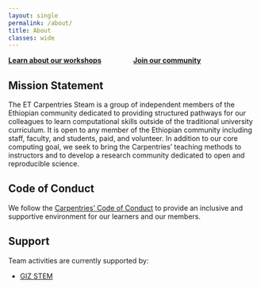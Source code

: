 ```yaml
---
layout: single
permalink: /about/
title: About
classes: wide
---
```


<!-- from the interwebs, no idea where to find anything the existing css-->
<style>
.column {
    float: left;
    width: 50%;
}
.row:after {
    content: "";
    display: table;
    clear: both;
}
</style>
<div class="row">
  <div class="column"><a href="/about/workshops"><strong>Learn about our workshops</strong></a></div>
  <div class="column"><a href="/about/community"><strong>Join our community</strong></a></div>
</div>

## Mission Statement

The ET Carpentries Steam is a group of independent members of the Ethiopian community dedicated to providing structured pathways for our colleagues to learn computational  skills outside of the traditional university curriculum. It is open to any member of the Ethiopian community including staff, faculty, and students, paid, and volunteer. In addition to our 
core computing goal, we seek to bring the Carpentries’ teaching methods to instructors and to develop a research community dedicated to open and reproducible science.

## Code of Conduct

We follow the [Carpentries’ Code of Conduct](https://docs.carpentries.org/topic_folders/policies/code-of-conduct.html) to provide an inclusive and supportive environment for our learners and our members.

## Support

Team activities are currently supported by:

* [GIZ STEM](https://www.giz.de/en/html/index.html)

